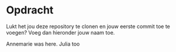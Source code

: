 # Opdracht

Lukt het jou deze repository te clonen en jouw eerste commit toe te voegen? Voeg dan hieronder jouw naam toe.

Annemarie was here.
Julia too

